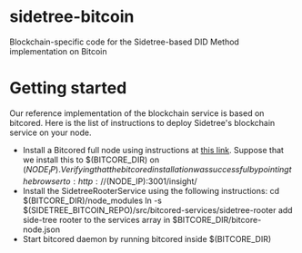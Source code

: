 # sidetree-bitcoin
Blockchain-specific code for the Sidetree-based DID Method implementation on Bitcoin

# Getting started
Our reference implementation of the blockchain service is based on bitcored. Here is the list of instructions to deploy Sidetree's blockchain service on your node. 
  - Install a Bitcored full node using instructions at [this link]([https://bitcore.io/guides/full-node]). Suppose that we install this to $(BITCORE_DIR) on $(NODE_IP). Verifying that the bitcored installation was successful by pointing the browser to: http://$(NODE_IP):3001/insight/
  - Install the SidetreeRooterService using the following instructions:
    cd $(BITCORE_DIR)/node_modules
    ln -s $(SIDETREE_BITCOIN_REPO)/src/bitcored-services/sidetree-rooter
    add side-tree rooter to the services array in $BITCORE_DIR/bitcore-node.json
  - Start bitcored daemon by running bitcored inside $(BITCORE_DIR)
